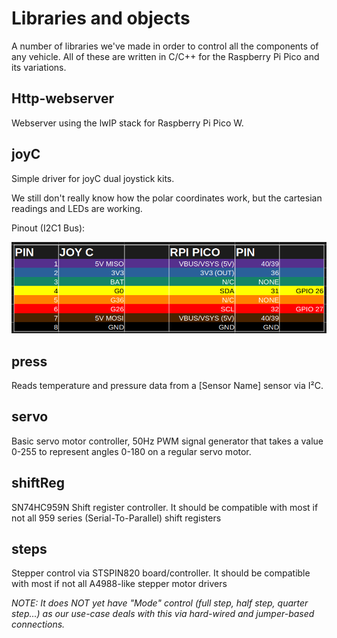 # Libraries and objects

A number of libraries we've made in order to control all the components of any vehicle. All of these are written in C/C++ for the Raspberry Pi Pico and its variations.

## Http-webserver
Webserver using the lwIP stack for Raspberry Pi Pico W.

## joyC
Simple driver for joyC dual joystick kits.

We still don't really know how the polar coordinates work, but the cartesian readings and LEDs are working.

Pinout (I2C1 Bus):

![1: 5V (VBUS/VSYS), 2: 3v3 OUT, 3: NO CONNECTION, 4: SDA, 5: NO CONNECTION, 6: SCL, 7: 5V (VBUS/VSYS), 8: GND](https://github.com/Urpekari/RPI_Pico_Libraries/blob/main/joyC/docs/Pinout%20table.png?raw=true)


## press
Reads temperature and pressure data from a [Sensor Name] sensor via I²C.

## servo
Basic servo motor controller, 50Hz PWM signal generator that takes a value 0-255 to represent angles 0-180 on a regular servo motor.

## shiftReg

SN74HC959N Shift register controller. It should be compatible with most if not all 959 series (Serial-To-Parallel) shift registers

## steps

Stepper control via STSPIN820 board/controller. It should be compatible with most if not all A4988-like stepper motor drivers

*NOTE: It does NOT *yet* have "Mode" control (full step, half step, quarter step...) as our use-case deals with this via hard-wired and jumper-based connections.*
